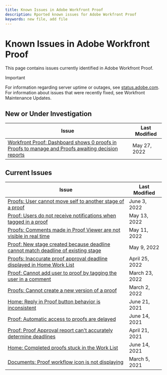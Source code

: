 ```yaml
---
title: Known Issues in Adobe Workfront Proof
description: Rported known issues for Adobe Workfront Proof
keywords: new file, add file
---
```


# Known Issues in Adobe Workfront Proof

This page contains issues currently identified in Adobe Workfront Proof.

>[!IMPORTANT]
>
>For information regarding server uptime or outages, see [status.adobe.com](https://status.adobe.com). For information about issues that were recently fixed, see Workfront Maintenance Updates.

## New or Under Investigation

|Issue  |Last Modified   | 
|---|---|
|[Workfront Proof: Dashboard shows 0 proofs in Proofs to manage and Proofs awaiting decision reports](zero-proofs-to-manage.md) | May 27, 2022 | 

## Current Issues

| **Issue** | **Last Modified** |
|-----------------------------------------------------------------------------------|-------------------|
| [Proofs: User cannot move self to another stage of a proof](user-cannot-move-self-to-another-stage-of-a-proof.md)| June 3, 2022 |
| [Proof: Users do not receive notifications when tagged in a proof](users-do-not-receive-notifications-when-tagged-in-a-proof.md) | May 13, 2022 |
| [Proofs: Comments made in Proof Viewer are not visible in real time](comments-not-visible-in-real-time.md) | May 11, 2022 |
| [Proof: New stage created because deadline cannot match deadline of existing stage](new-stage-created.md) | May 9, 2022 |
| [Proofs: Inaccurate proof approval deadline displayed in Home Work List](inaccurate-proof-approval-deadline-displayed.md) | April 25, 2022 |
| [Proof: Cannot add user to proof by tagging the user in a comment](cannot-add-user-to-proof.md) | March 23, 2022 |
| [Proofs: Cannot create a new version of a proof](cannot-create-a-new-version-of-a-proof.md) | March 2, 2022 |
| [Home: Reply in Proof button behavior is inconsistent](reply-in-proof-button-behavior-is-inconsistent.md) | June 21, 2021 |
| [Proof: Automatic access to proofs are delayed](automatic-access-to-proofs-are-delayed.md) | June 14, 2021 |
| [Proof: Proof Approval report can't accurately determine deadlines](proof-approval-report-cant-accurately-determine-deadlines.md) | April 21, 2021 |
| [Home: Completed proofs stuck in the Work List](completed-proofs-stuck-in-the-work-list.md) | June 14, 2021 |
| [Documents: Proof workflow icon is not displaying](proof-workflow-icon-is-not-displaying.md) | March 5, 2021 |

